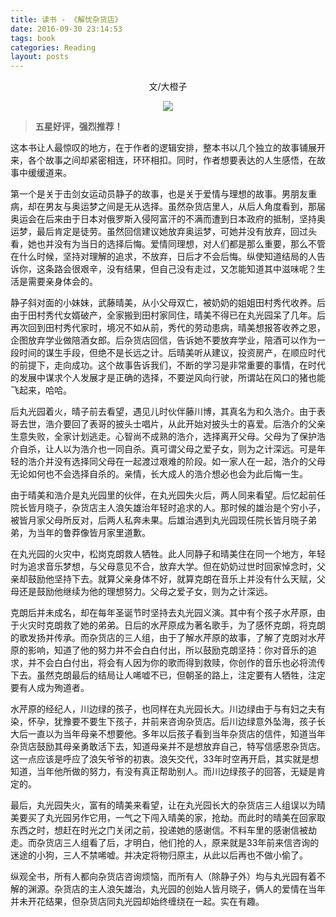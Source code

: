 ```yaml
---
title: 读书 - 《解忧杂货店》
date: 2016-09-30 23:14:53
tags: book
categories: Reading
layout: posts
---
```


<center>文/大橙子

![](https://tobyqin.github.io/images/jyzhd.jpg)

</center>

> **五星好评，强烈推荐！**

这本书让人最惊叹的地方，在于作者的逻辑安排，整本书以几个独立的故事铺展开来，各个故事之间却紧密相连，环环相扣。同时，作者想要表达的人生感悟，在故事中缓缓道来。

<!-- more -->

第一个是关于击剑女运动员静子的故事，也是关于爱情与理想的故事。男朋友重病，却在男友与奥运梦之间是无从选择。虽然杂货店里人，从后人角度看到，那届奥运会在后来由于日本对俄罗斯入侵阿富汗的不满而遭到日本政府的抵制，坚持奥运梦，最后肯定是徒劳。虽然回信建议她放弃奥运梦，可她并没有放弃，回过头看，她也并没有为当日的选择后悔。爱情同理想，对人们都是那么重要，那么不管在什么时候，坚持对理解的追求，不放弃，日后才不会后悔。纵使知道结局的人告诉你，这条路会很艰辛，没有结果，但自己没有走过，又怎能知道其中滋味呢？生活是需要亲身体会的。

静子斜对面的小妹妹，武藤晴美，从小父母双亡，被奶奶的姐姐田村秀代收养。后由于田村秀代女婿破产，全家搬到田村家同住，晴美不得已在丸光园呆了几年。后再次回到田村秀代家时，境况不如从前，秀代的劳动患病，晴美想报答收养之恩，企图放弃学业做陪酒女郎。后杂货店回信，告诉她不要放弃学业，陪酒可以作为一段时间的谋生手段，但绝不是长远之计。后晴美听从建议，投资房产，在顺应时代的前提下，走向成功。这个故事告诉我们，不断的学习是非常重要的事情，在时代的发展中谋求个人发展才是正确的选择，不要逆风向行驶，所谓站在风口的猪也能飞起来，哈哈。

后丸光园着火，晴子前去看望，遇见儿时伙伴藤川博，其真名为和久浩介。由于表哥去世，浩介要回了表哥的披头士唱片，从此开始对披头士的喜爱。后浩介的父亲生意失败，全家计划逃走。心智尚不成熟的浩介，选择离开父母。父母为了保护浩介自杀，让人以为浩介也一同自杀。真可谓父母之爱子女，则为之计深远。可是年轻的浩介并没有选择同父母在一起渡过艰难的阶段。如一家人在一起，浩介的父母无论如何也不会选择自杀的。亲情，长大成人的浩介想必也会为此后悔一生。

由于晴美和浩介是丸光园里的伙伴，在丸光园失火后，两人同来看望。后忆起前任院长皆月晓子，杂货店主人浪矢雄治年轻时追求的人。那时候的雄治是个穷小子，被皆月家父母所反对，后两人私奔未果。后雄治遇到丸光园现任院长皆月晓子弟弟，为当年的鲁莽像皆月家里道歉。

在丸光园的火灾中，松岗克朗救人牺牲。此人同静子和晴美住在同一个地方，年轻时为追求音乐梦想，与父母意见不合，放弃大学。但在奶奶过世时回家悼念时，父亲却鼓励他坚持下去。就算父亲身体不好，就算克朗在音乐上并没有什么天赋，父母还是鼓励他继续为他的理想努力。父母之爱子女，则为之计深远。

克朗后并未成名，却在每年圣诞节时坚持去丸光园义演。其中有个孩子水芹原，由于火灾时克朗救了她的弟弟。日后的水芹原成为著名歌手，为了感怀克朗，将克朗的歌发扬并传承。而杂货店的三人组，由于了解水芹原的故事，了解了克朗对水芹原的影响，知道了他的努力并不会白白付出，所以鼓励克朗坚持：你对音乐的追求，并不会白白付出，将会有人因为你的歌而得到救赎，你创作的音乐也必将流传下去。虽然克朗最后的结局让人唏嘘不已，但朝圣的路上，注定要有人牺牲，注定要有人成为殉道者。

水芹原的经纪人，川边绿的孩子，也同样在丸光园长大。川边绿由于与有妇之夫有染，怀孕，犹豫要不要生下孩子，并前来咨询杂货店。后川边绿意外坠海，孩子长大后一直以为当年母亲不想要他。多年以后孩子看到当年杂货店的信件，知道当年杂货店鼓励其母亲勇敢活下去，知道母亲并不是想放弃自己，特写信感恩杂货店。这一点应该是呼应了浪矢爷爷的初衷。浪矢交代，33年时空再开启，其实就是想知道，当年他所做的努力，有没有真正帮助别人。而川边绿孩子的回答，无疑是肯定的。

最后，丸光园失火，富有的晴美来看望，让在丸光园长大的杂货店三人组误以为晴美要买了丸光园另作它用，一气之下闯入晴美的家，抢劫。而此时的晴美在回家取东西之时，想赶在时光之门关闭之前，投递她的感谢信。不料车里的感谢信被劫走。而杂货店三人组看了后，才明白，他们抢的人，原来就是33年前来信咨询的迷途的小狗，三人不禁唏嘘。并决定将物归原主，从此以后再也不做小偷了。

纵观全书，所有人都向杂货店咨询烦恼，而所有人（除静子外）均与丸光园有着不解的渊源。杂货店的主人浪矢雄治，丸光园的创始人皆月晓子，俩人的爱情在当年并未开花结果，但杂货店同丸光园却始终缠绕在一起。实在有趣。
